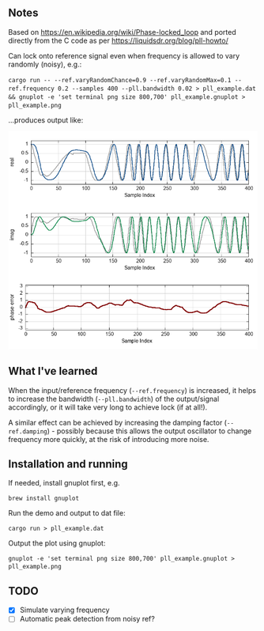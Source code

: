 ## Notes
Based on https://en.wikipedia.org/wiki/Phase-locked_loop and ported directly from the C code as per https://liquidsdr.org/blog/pll-howto/

Can lock onto reference signal even when frequency is allowed to vary randomly (noisy), e.g.:

`cargo run -- --ref.varyRandomChance=0.9 --ref.varyRandomMax=0.1 --ref.frequency 0.2 --samples 400 --pll.bandwidth 0.02 > pll_example.dat && gnuplot -e 'set terminal png size 800,700' pll_example.gnuplot > pll_example.png`

...produces output like:

![Alt text](screenshot.png)

## What I've learned
When the input/reference frequency (`--ref.frequency`) is increased, it helps to increase the bandwidth (`--pll.bandwidth`) of the output/signal accordingly, or it will take very long to achieve lock (if at all!). 

A similar effect can be achieved by increasing the damping factor (`--ref.damping`) - possibly because this allows the output oscillator to change frequency more quickly, at the risk of introducing more noise.


## Installation and running

If needed, install gnuplot first, e.g. 
```
brew install gnuplot
```

Run the demo and output to dat file:
```
cargo run > pll_example.dat  
```

Output the plot using gnuplot:
```
gnuplot -e 'set terminal png size 800,700' pll_example.gnuplot > pll_example.png
```

## TODO
- [x] Simulate varying frequency
- [ ] Automatic peak detection from noisy ref?